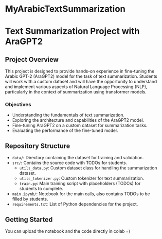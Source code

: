 # MyArabicTextSummarization
# Text Summarization Project with AraGPT2

## Project Overview

This project is designed to provide hands-on experience in fine-tuning the Arabic GPT-2 (AraGPT2) model for the task of text summarization. Students will work with a custom dataset and will have the opportunity to understand and implement various aspects of Natural Language Processing (NLP), particularly in the context of summarization using transformer models.

### Objectives
- Understanding the fundamentals of text summarization.
- Exploring the architecture and capabilities of the AraGPT2 model.
- Fine-tuning AraGPT2 on a custom dataset for summarization tasks.
- Evaluating the performance of the fine-tuned model.

## Repository Structure

- `data/`: Directory containing the dataset for training and validation.
- `src/`: Contains the source code with TODOs for students.
  - `utils_data.py`: Custom dataset class for handling the summarization dataset.
  - `utils_tokenizer.py`: Custom tokenizer for text summarization.
  - `train.py`: Main training script with placeholders (TODOs) for students to complete.
- `main.ipynb/`: Notebook for the main calls, also contains TODOs to be filled by students.
- `requirements.txt`: List of Python dependencies for the project.

## Getting Started
You can upload the notebook and the code directly in colab =) 
